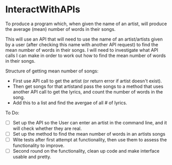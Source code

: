 # InteractWithAPIs
To produce a program which, when given the name of an artist, will produce the average (mean) number of words in their songs.


This will use an API that will need to use the name of an artist/artists given by a user (after checking this name with another API request) to find the mean number of words in their songs. I will need to investigate what API calls I can make in order to work out how to find the mean number of words in their songs.

Structure of getting mean number of songs:
- First use API call to get the artist (or return error if artist doesn't exist).
- Then get songs for that artistand pass the songs to a method that uses another API call to get the lyrics, and count the number of words in the song.
- Add this to a list and find the avergae of all # of lyrics.

To Do:
- [ ] Set up the API so the User can enter an artist in the command line, and it will check whether they are real.
- [ ] Set up the method to find the mean number of words in an artists songs
- [ ] Wite tests after first attempt at functionality, then use them to assess the functionality to improve.
- [ ] Second round on the functionality, clean up code and make interface usable and pretty.
